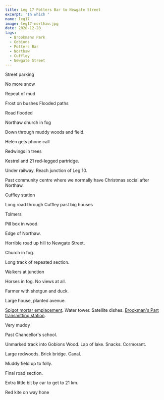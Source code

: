 ```yaml
---
title: Leg 17 Potters Bar to Newgate Street
excerpt: 'In which '
name: leg17
image: leg17-northaw.jpg
date: 2020-12-28
tags:
  - Brookmans Park
  - Gobions
  - Potters Bar
  - Northaw
  - Cuffley
  - Newgate Street
---
```


Street parking

No more snow

Repeat of mud

Frost on bushes
Flooded paths

Road flooded

Northaw church in fog

Down through muddy woods and field.

Helen gets phone call

Redwings in trees

Kestrel and 21 red-legged partridge.

Under railway. Reach junction of Leg 10.

Past community centre where we normally have Christmas social after Northaw.

Cuffley station

Long road through Cuffley past big houses

Tolmers

Pill box in wood.

Edge of Northaw.

Horrible road up hill to Newgate Street.

Church in fog.

Long track of repeated section.

Walkers at junction

Horses in fog. No views at all.

Farmer with shotgun and duck.

Large house, planted avenue.

[Spigot mortar emplacement](https://www.northmymmshistory.uk/2018/01/brookmans-parks-spigot-mortar.html). Water tower. Satellite dishes. [Brookman's Part transmitting station](https://www.northmymmshistory.uk/2018/01/a-history-of-brookmans-park.html).

Very muddy

Past Chancellor's school.

Unmarked track into Gobions Wood. Lap of lake. Snacks. Cormorant.

Large redwoods. Brick bridge. Canal.

Muddy field up to folly.

Final road section.

Extra little bit by car to get to 21 km.

Red kite on way hone
